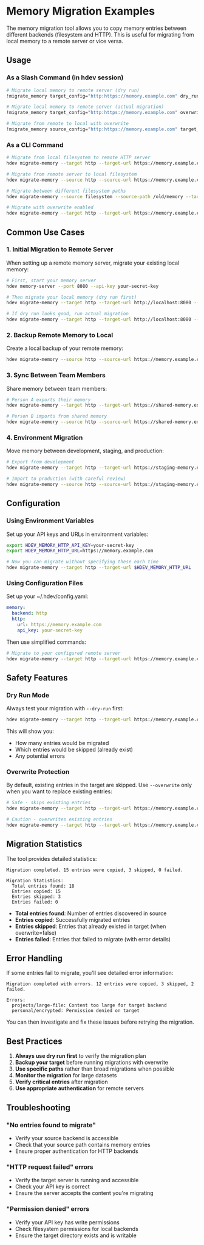 # Memory Migration Examples

The memory migration tool allows you to copy memory entries between different backends (filesystem and HTTP). This is useful for migrating from local memory to a remote server or vice versa.

## Usage

### As a Slash Command (in hdev session)

```bash
# Migrate local memory to remote server (dry run)
!migrate_memory target_config="http:https://memory.example.com" dry_run=true

# Migrate local memory to remote server (actual migration)  
!migrate_memory target_config="http:https://memory.example.com" overwrite=false

# Migrate from remote to local with overwrite
!migrate_memory source_config="http:https://memory.example.com" target_config="filesystem" overwrite=true
```

### As a CLI Command

```bash
# Migrate from local filesystem to remote HTTP server
hdev migrate-memory --target http --target-url https://memory.example.com --api-key your-api-key --dry-run

# Migrate from remote server to local filesystem  
hdev migrate-memory --source http --source-url https://memory.example.com --target filesystem --api-key your-api-key

# Migrate between different filesystem paths
hdev migrate-memory --source filesystem --source-path /old/memory --target filesystem --target-path /new/memory

# Migrate with overwrite enabled
hdev migrate-memory --target http --target-url https://memory.example.com --api-key your-api-key --overwrite
```

## Common Use Cases

### 1. Initial Migration to Remote Server

When setting up a remote memory server, migrate your existing local memory:

```bash
# First, start your memory server
hdev memory-server --port 8080 --api-key your-secret-key

# Then migrate your local memory (dry run first)
hdev migrate-memory --target http --target-url http://localhost:8080 --api-key your-secret-key --dry-run

# If dry run looks good, run actual migration
hdev migrate-memory --target http --target-url http://localhost:8080 --api-key your-secret-key
```

### 2. Backup Remote Memory to Local

Create a local backup of your remote memory:

```bash
hdev migrate-memory --source http --source-url https://memory.example.com --target filesystem --target-path ./backup --api-key your-api-key
```

### 3. Sync Between Team Members

Share memory between team members:

```bash
# Person A exports their memory
hdev migrate-memory --target http --target-url https://shared-memory.example.com --api-key team-key

# Person B imports from shared memory
hdev migrate-memory --source http --source-url https://shared-memory.example.com --target filesystem --api-key team-key
```

### 4. Environment Migration

Move memory between development, staging, and production:

```bash
# Export from development
hdev migrate-memory --target http --target-url https://staging-memory.example.com --api-key staging-key

# Import to production (with careful review)
hdev migrate-memory --source http --source-url https://staging-memory.example.com --target http --target-url https://prod-memory.example.com --api-key prod-key --dry-run
```

## Configuration

### Using Environment Variables

Set up your API keys and URLs in environment variables:

```bash
export HDEV_MEMORY_HTTP_API_KEY=your-secret-key
export HDEV_MEMORY_HTTP_URL=https://memory.example.com

# Now you can migrate without specifying these each time
hdev migrate-memory --target http --target-url $HDEV_MEMORY_HTTP_URL
```

### Using Configuration Files

Set up your ~/.hdev/config.yaml:

```yaml
memory:
  backend: http
  http:
    url: https://memory.example.com
    api_key: your-secret-key
```

Then use simplified commands:

```bash
# Migrate to your configured remote server
hdev migrate-memory --target http --target-url https://memory.example.com
```

## Safety Features

### Dry Run Mode

Always test your migration with `--dry-run` first:

```bash
hdev migrate-memory --target http --target-url https://memory.example.com --api-key your-key --dry-run
```

This will show you:
- How many entries would be migrated
- Which entries would be skipped (already exist)
- Any potential errors

### Overwrite Protection

By default, existing entries in the target are skipped. Use `--overwrite` only when you want to replace existing entries:

```bash
# Safe - skips existing entries
hdev migrate-memory --target http --target-url https://memory.example.com --api-key your-key

# Caution - overwrites existing entries  
hdev migrate-memory --target http --target-url https://memory.example.com --api-key your-key --overwrite
```

## Migration Statistics

The tool provides detailed statistics:

```
Migration completed. 15 entries were copied, 3 skipped, 0 failed.

Migration Statistics:
  Total entries found: 18
  Entries copied: 15
  Entries skipped: 3
  Entries failed: 0
```

- **Total entries found**: Number of entries discovered in source
- **Entries copied**: Successfully migrated entries
- **Entries skipped**: Entries that already existed in target (when overwrite=false)
- **Entries failed**: Entries that failed to migrate (with error details)

## Error Handling

If some entries fail to migrate, you'll see detailed error information:

```
Migration completed with errors. 12 entries were copied, 3 skipped, 2 failed.

Errors:
  projects/large-file: Content too large for target backend
  personal/encrypted: Permission denied on target
```

You can then investigate and fix these issues before retrying the migration.

## Best Practices

1. **Always use dry run first** to verify the migration plan
2. **Backup your target** before running migrations with overwrite
3. **Use specific paths** rather than broad migrations when possible
4. **Monitor the migration** for large datasets
5. **Verify critical entries** after migration
6. **Use appropriate authentication** for remote servers

## Troubleshooting

### "No entries found to migrate"

- Verify your source backend is accessible
- Check that your source path contains memory entries
- Ensure proper authentication for HTTP backends

### "HTTP request failed" errors

- Verify the target server is running and accessible
- Check your API key is correct
- Ensure the server accepts the content you're migrating

### "Permission denied" errors

- Verify your API key has write permissions
- Check filesystem permissions for local backends
- Ensure the target directory exists and is writable